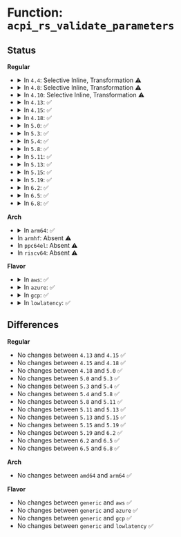 # Function: <code>acpi_rs_validate_parameters</code>

## Status
<b>Regular</b>
<ul>
<li>
<details>
<summary>In <code>4.4</code>: Selective Inline, Transformation ⚠️</summary>

**Collision:** Unique Static

**Inline:** Selective

**Transformation:** True

**Instances:**

```
In drivers/acpi/acpica/rsxface.c (ffffffff814a3ea5)
Location: drivers/acpi/acpica/rsxface.c:93
Inline: True
Inline callers:
  - drivers/acpi/acpica/rsxface.c:acpi_get_event_resources
  - drivers/acpi/acpica/rsxface.c:acpi_get_irq_routing_table
  - drivers/acpi/acpica/rsxface.c:acpi_get_current_resources
  - drivers/acpi/acpica/rsxface.c:acpi_get_possible_resources
Direct callers:
  - drivers/acpi/acpica/rsxface.c:acpi_get_event_resources
  - drivers/acpi/acpica/rsxface.c:acpi_get_irq_routing_table
  - drivers/acpi/acpica/rsxface.c:acpi_get_current_resources
  - drivers/acpi/acpica/rsxface.c:acpi_get_possible_resources
```
**Symbols:**

```
ffffffff814a3ea5-ffffffff814a3eed: acpi_rs_validate_parameters.part.0 (STB_LOCAL)
```
</details>
</li>
<li>
<details>
<summary>In <code>4.8</code>: Selective Inline, Transformation ⚠️</summary>

**Collision:** Unique Static

**Inline:** Selective

**Transformation:** True

**Instances:**

```
In drivers/acpi/acpica/rsxface.c (ffffffff814f324d)
Location: drivers/acpi/acpica/rsxface.c:93
Inline: True
Inline callers:
  - drivers/acpi/acpica/rsxface.c:acpi_get_event_resources
  - drivers/acpi/acpica/rsxface.c:acpi_get_possible_resources
  - drivers/acpi/acpica/rsxface.c:acpi_get_current_resources
  - drivers/acpi/acpica/rsxface.c:acpi_get_irq_routing_table
Direct callers:
  - drivers/acpi/acpica/rsxface.c:acpi_get_event_resources
  - drivers/acpi/acpica/rsxface.c:acpi_get_possible_resources
  - drivers/acpi/acpica/rsxface.c:acpi_get_current_resources
  - drivers/acpi/acpica/rsxface.c:acpi_get_irq_routing_table
```
**Symbols:**

```
ffffffff814f31e8-ffffffff814f3230: acpi_rs_validate_parameters.part.0 (STB_LOCAL)
```
</details>
</li>
<li>
<details>
<summary>In <code>4.10</code>: Selective Inline, Transformation ⚠️</summary>

**Collision:** Unique Static

**Inline:** Selective

**Transformation:** True

**Instances:**

```
In drivers/acpi/acpica/rsxface.c (ffffffff81515d9b)
Location: drivers/acpi/acpica/rsxface.c:93
Inline: True
Inline callers:
  - drivers/acpi/acpica/rsxface.c:acpi_get_event_resources
  - drivers/acpi/acpica/rsxface.c:acpi_get_possible_resources
  - drivers/acpi/acpica/rsxface.c:acpi_get_current_resources
  - drivers/acpi/acpica/rsxface.c:acpi_get_irq_routing_table
Direct callers:
  - drivers/acpi/acpica/rsxface.c:acpi_get_event_resources
  - drivers/acpi/acpica/rsxface.c:acpi_get_possible_resources
  - drivers/acpi/acpica/rsxface.c:acpi_get_current_resources
  - drivers/acpi/acpica/rsxface.c:acpi_get_irq_routing_table
```
**Symbols:**

```
ffffffff81515d36-ffffffff81515d7e: acpi_rs_validate_parameters.part.0 (STB_LOCAL)
```
</details>
</li>
<li>
<details>
<summary>In <code>4.13</code>: ✅</summary>

```c
acpi_status acpi_rs_validate_parameters(acpi_handle device_handle, struct acpi_buffer *buffer, struct acpi_namespace_node **return_node);
```

**Collision:** Unique Static

**Inline:** No

**Transformation:** False

**Instances:**

```
In drivers/acpi/acpica/rsxface.c (ffffffff815265b8)
Location: drivers/acpi/acpica/rsxface.c:93
Inline: False
Direct callers:
  - drivers/acpi/acpica/rsxface.c:acpi_get_event_resources
  - drivers/acpi/acpica/rsxface.c:acpi_get_possible_resources
  - drivers/acpi/acpica/rsxface.c:acpi_get_current_resources
  - drivers/acpi/acpica/rsxface.c:acpi_get_irq_routing_table
```
**Symbols:**

```
ffffffff815265b8-ffffffff8152660b: acpi_rs_validate_parameters (STB_LOCAL)
```
</details>
</li>
<li>
<details>
<summary>In <code>4.15</code>: ✅</summary>

```c
acpi_status acpi_rs_validate_parameters(acpi_handle device_handle, struct acpi_buffer *buffer, struct acpi_namespace_node **return_node);
```

**Collision:** Unique Static

**Inline:** No

**Transformation:** False

**Instances:**

```
In drivers/acpi/acpica/rsxface.c (ffffffff8157d33e)
Location: drivers/acpi/acpica/rsxface.c:93
Inline: False
Direct callers:
  - drivers/acpi/acpica/rsxface.c:acpi_get_event_resources
  - drivers/acpi/acpica/rsxface.c:acpi_get_possible_resources
  - drivers/acpi/acpica/rsxface.c:acpi_get_current_resources
  - drivers/acpi/acpica/rsxface.c:acpi_get_irq_routing_table
```
**Symbols:**

```
ffffffff8157d33e-ffffffff8157d45d: acpi_rs_validate_parameters (STB_LOCAL)
```
</details>
</li>
<li>
<details>
<summary>In <code>4.18</code>: ✅</summary>

```c
acpi_status acpi_rs_validate_parameters(acpi_handle device_handle, struct acpi_buffer *buffer, struct acpi_namespace_node **return_node);
```

**Collision:** Unique Static

**Inline:** No

**Transformation:** False

**Instances:**

```
In drivers/acpi/acpica/rsxface.c (ffffffff815b4514)
Location: drivers/acpi/acpica/rsxface.c:57
Inline: False
Direct callers:
  - drivers/acpi/acpica/rsxface.c:acpi_get_event_resources
  - drivers/acpi/acpica/rsxface.c:acpi_get_possible_resources
  - drivers/acpi/acpica/rsxface.c:acpi_get_current_resources
  - drivers/acpi/acpica/rsxface.c:acpi_get_irq_routing_table
```
**Symbols:**

```
ffffffff815b4514-ffffffff815b4633: acpi_rs_validate_parameters (STB_LOCAL)
```
</details>
</li>
<li>
<details>
<summary>In <code>5.0</code>: ✅</summary>

```c
acpi_status acpi_rs_validate_parameters(acpi_handle device_handle, struct acpi_buffer *buffer, struct acpi_namespace_node **return_node);
```

**Collision:** Unique Static

**Inline:** No

**Transformation:** False

**Instances:**

```
In drivers/acpi/acpica/rsxface.c (ffffffff815cd8d0)
Location: drivers/acpi/acpica/rsxface.c:57
Inline: False
Direct callers:
  - drivers/acpi/acpica/rsxface.c:acpi_get_event_resources
  - drivers/acpi/acpica/rsxface.c:acpi_get_possible_resources
  - drivers/acpi/acpica/rsxface.c:acpi_get_current_resources
  - drivers/acpi/acpica/rsxface.c:acpi_get_irq_routing_table
```
**Symbols:**

```
ffffffff815cd8d0-ffffffff815cd9ef: acpi_rs_validate_parameters (STB_LOCAL)
```
</details>
</li>
<li>
<details>
<summary>In <code>5.3</code>: ✅</summary>

```c
acpi_status acpi_rs_validate_parameters(acpi_handle device_handle, struct acpi_buffer *buffer, struct acpi_namespace_node **return_node);
```

**Collision:** Unique Static

**Inline:** No

**Transformation:** False

**Instances:**

```
In drivers/acpi/acpica/rsxface.c (ffffffff815ff127)
Location: drivers/acpi/acpica/rsxface.c:57
Inline: False
Direct callers:
  - drivers/acpi/acpica/rsxface.c:acpi_get_event_resources
  - drivers/acpi/acpica/rsxface.c:acpi_get_possible_resources
  - drivers/acpi/acpica/rsxface.c:acpi_get_current_resources
  - drivers/acpi/acpica/rsxface.c:acpi_get_irq_routing_table
```
**Symbols:**

```
ffffffff815ff127-ffffffff815ff24d: acpi_rs_validate_parameters (STB_LOCAL)
```
</details>
</li>
<li>
<details>
<summary>In <code>5.4</code>: ✅</summary>

```c
acpi_status acpi_rs_validate_parameters(acpi_handle device_handle, struct acpi_buffer *buffer, struct acpi_namespace_node **return_node);
```

**Collision:** Unique Static

**Inline:** No

**Transformation:** False

**Instances:**

```
In drivers/acpi/acpica/rsxface.c (ffffffff816205d1)
Location: drivers/acpi/acpica/rsxface.c:57
Inline: False
Direct callers:
  - drivers/acpi/acpica/rsxface.c:acpi_get_event_resources
  - drivers/acpi/acpica/rsxface.c:acpi_get_possible_resources
  - drivers/acpi/acpica/rsxface.c:acpi_get_current_resources
  - drivers/acpi/acpica/rsxface.c:acpi_get_irq_routing_table
```
**Symbols:**

```
ffffffff816205d1-ffffffff816206f7: acpi_rs_validate_parameters (STB_LOCAL)
```
</details>
</li>
<li>
<details>
<summary>In <code>5.8</code>: ✅</summary>

```c
acpi_status acpi_rs_validate_parameters(acpi_handle device_handle, struct acpi_buffer *buffer, struct acpi_namespace_node **return_node);
```

**Collision:** Unique Static

**Inline:** No

**Transformation:** False

**Instances:**

```
In drivers/acpi/acpica/rsxface.c (ffffffff816ccb60)
Location: drivers/acpi/acpica/rsxface.c:57
Inline: False
Direct callers:
  - drivers/acpi/acpica/rsxface.c:acpi_get_event_resources
  - drivers/acpi/acpica/rsxface.c:acpi_get_possible_resources
  - drivers/acpi/acpica/rsxface.c:acpi_get_current_resources
  - drivers/acpi/acpica/rsxface.c:acpi_get_irq_routing_table
```
**Symbols:**

```
ffffffff816ccb60-ffffffff816ccc86: acpi_rs_validate_parameters (STB_LOCAL)
```
</details>
</li>
<li>
<details>
<summary>In <code>5.11</code>: ✅</summary>

```c
acpi_status acpi_rs_validate_parameters(acpi_handle device_handle, struct acpi_buffer *buffer, struct acpi_namespace_node **return_node);
```

**Collision:** Unique Static

**Inline:** No

**Transformation:** False

**Instances:**

```
In drivers/acpi/acpica/rsxface.c (ffffffff816eab77)
Location: drivers/acpi/acpica/rsxface.c:57
Inline: False
Direct callers:
  - drivers/acpi/acpica/rsxface.c:acpi_get_event_resources
  - drivers/acpi/acpica/rsxface.c:acpi_get_possible_resources
  - drivers/acpi/acpica/rsxface.c:acpi_get_current_resources
  - drivers/acpi/acpica/rsxface.c:acpi_get_irq_routing_table
```
**Symbols:**

```
ffffffff816eab77-ffffffff816eac9d: acpi_rs_validate_parameters (STB_LOCAL)
```
</details>
</li>
<li>
<details>
<summary>In <code>5.13</code>: ✅</summary>

```c
acpi_status acpi_rs_validate_parameters(acpi_handle device_handle, struct acpi_buffer *buffer, struct acpi_namespace_node **return_node);
```

**Collision:** Unique Static

**Inline:** No

**Transformation:** False

**Instances:**

```
In drivers/acpi/acpica/rsxface.c (ffffffff816cca89)
Location: drivers/acpi/acpica/rsxface.c:57
Inline: False
Direct callers:
  - drivers/acpi/acpica/rsxface.c:acpi_get_event_resources
  - drivers/acpi/acpica/rsxface.c:acpi_get_possible_resources
  - drivers/acpi/acpica/rsxface.c:acpi_get_current_resources
  - drivers/acpi/acpica/rsxface.c:acpi_get_irq_routing_table
```
**Symbols:**

```
ffffffff816cca89-ffffffff816ccbaf: acpi_rs_validate_parameters (STB_LOCAL)
```
</details>
</li>
<li>
<details>
<summary>In <code>5.15</code>: ✅</summary>

```c
acpi_status acpi_rs_validate_parameters(acpi_handle device_handle, struct acpi_buffer *buffer, struct acpi_namespace_node **return_node);
```

**Collision:** Unique Static

**Inline:** No

**Transformation:** False

**Instances:**

```
In drivers/acpi/acpica/rsxface.c (ffffffff81743f59)
Location: drivers/acpi/acpica/rsxface.c:57
Inline: False
Direct callers:
  - drivers/acpi/acpica/rsxface.c:acpi_get_event_resources
  - drivers/acpi/acpica/rsxface.c:acpi_get_possible_resources
  - drivers/acpi/acpica/rsxface.c:acpi_get_current_resources
  - drivers/acpi/acpica/rsxface.c:acpi_get_irq_routing_table
```
**Symbols:**

```
ffffffff81743f59-ffffffff8174407f: acpi_rs_validate_parameters (STB_LOCAL)
```
</details>
</li>
<li>
<details>
<summary>In <code>5.19</code>: ✅</summary>

```c
acpi_status acpi_rs_validate_parameters(acpi_handle device_handle, struct acpi_buffer *buffer, struct acpi_namespace_node **return_node);
```

**Collision:** Unique Static

**Inline:** No

**Transformation:** False

**Instances:**

```
In drivers/acpi/acpica/rsxface.c (ffffffff81875af4)
Location: drivers/acpi/acpica/rsxface.c:57
Inline: False
Direct callers:
  - drivers/acpi/acpica/rsxface.c:acpi_get_event_resources
  - drivers/acpi/acpica/rsxface.c:acpi_set_current_resources
  - drivers/acpi/acpica/rsxface.c:acpi_get_possible_resources
  - drivers/acpi/acpica/rsxface.c:acpi_get_current_resources
  - drivers/acpi/acpica/rsxface.c:acpi_get_irq_routing_table
```
**Symbols:**

```
ffffffff81875af4-ffffffff81875c22: acpi_rs_validate_parameters (STB_LOCAL)
```
</details>
</li>
<li>
<details>
<summary>In <code>6.2</code>: ✅</summary>

```c
acpi_status acpi_rs_validate_parameters(acpi_handle device_handle, struct acpi_buffer *buffer, struct acpi_namespace_node **return_node);
```

**Collision:** Unique Static

**Inline:** No

**Transformation:** False

**Instances:**

```
In drivers/acpi/acpica/rsxface.c (ffffffff819b7430)
Location: drivers/acpi/acpica/rsxface.c:57
Inline: False
Direct callers:
  - drivers/acpi/acpica/rsxface.c:acpi_get_event_resources
  - drivers/acpi/acpica/rsxface.c:acpi_set_current_resources
  - drivers/acpi/acpica/rsxface.c:acpi_get_possible_resources
  - drivers/acpi/acpica/rsxface.c:acpi_get_current_resources
  - drivers/acpi/acpica/rsxface.c:acpi_get_irq_routing_table
```
**Symbols:**

```
ffffffff819b7430-ffffffff819b75a1: acpi_rs_validate_parameters (STB_LOCAL)
```
</details>
</li>
<li>
<details>
<summary>In <code>6.5</code>: ✅</summary>

```c
acpi_status acpi_rs_validate_parameters(acpi_handle device_handle, struct acpi_buffer *buffer, struct acpi_namespace_node **return_node);
```

**Collision:** Unique Static

**Inline:** No

**Transformation:** False

**Instances:**

```
In drivers/acpi/acpica/rsxface.c (ffffffff819fe580)
Location: drivers/acpi/acpica/rsxface.c:57
Inline: False
Direct callers:
  - drivers/acpi/acpica/rsxface.c:acpi_get_event_resources
  - drivers/acpi/acpica/rsxface.c:acpi_set_current_resources
  - drivers/acpi/acpica/rsxface.c:acpi_get_possible_resources
  - drivers/acpi/acpica/rsxface.c:acpi_get_current_resources
  - drivers/acpi/acpica/rsxface.c:acpi_get_irq_routing_table
```
**Symbols:**

```
ffffffff819fe580-ffffffff819fe6f1: acpi_rs_validate_parameters (STB_LOCAL)
```
</details>
</li>
<li>
<details>
<summary>In <code>6.8</code>: ✅</summary>

```c
acpi_status acpi_rs_validate_parameters(acpi_handle device_handle, struct acpi_buffer *buffer, struct acpi_namespace_node **return_node);
```

**Collision:** Unique Static

**Inline:** No

**Transformation:** False

**Instances:**

```
In drivers/acpi/acpica/rsxface.c (ffffffff81a49400)
Location: drivers/acpi/acpica/rsxface.c:57
Inline: False
Direct callers:
  - drivers/acpi/acpica/rsxface.c:acpi_get_event_resources
  - drivers/acpi/acpica/rsxface.c:acpi_set_current_resources
  - drivers/acpi/acpica/rsxface.c:acpi_get_possible_resources
  - drivers/acpi/acpica/rsxface.c:acpi_get_current_resources
  - drivers/acpi/acpica/rsxface.c:acpi_get_irq_routing_table
```
**Symbols:**

```
ffffffff81a49400-ffffffff81a49571: acpi_rs_validate_parameters (STB_LOCAL)
```
</details>
</li>
</ul>
<b>Arch</b>
<ul>
<li>
<details>
<summary>In <code>arm64</code>: ✅</summary>

```c
acpi_status acpi_rs_validate_parameters(acpi_handle device_handle, struct acpi_buffer *buffer, struct acpi_namespace_node **return_node);
```

**Collision:** Unique Static

**Inline:** No

**Transformation:** False

**Instances:**

```
In drivers/acpi/acpica/rsxface.c (ffff8000107960c0)
Location: drivers/acpi/acpica/rsxface.c:57
Inline: False
Direct callers:
  - drivers/acpi/acpica/rsxface.c:acpi_get_event_resources
  - drivers/acpi/acpica/rsxface.c:acpi_get_possible_resources
  - drivers/acpi/acpica/rsxface.c:acpi_get_current_resources
  - drivers/acpi/acpica/rsxface.c:acpi_get_irq_routing_table
```
**Symbols:**

```
ffff8000107960c0-ffff800010796134: acpi_rs_validate_parameters (STB_LOCAL)
```
</details>
</li>
<li>
In <code>armhf</code>: Absent ⚠️
</li>
<li>
In <code>ppc64el</code>: Absent ⚠️
</li>
<li>
In <code>riscv64</code>: Absent ⚠️
</li>
</ul>
<b>Flavor</b>
<ul>
<li>
<details>
<summary>In <code>aws</code>: ✅</summary>

```c
acpi_status acpi_rs_validate_parameters(acpi_handle device_handle, struct acpi_buffer *buffer, struct acpi_namespace_node **return_node);
```

**Collision:** Unique Static

**Inline:** No

**Transformation:** False

**Instances:**

```
In drivers/acpi/acpica/rsxface.c (ffffffff815fb14f)
Location: drivers/acpi/acpica/rsxface.c:57
Inline: False
Direct callers:
  - drivers/acpi/acpica/rsxface.c:acpi_get_event_resources
  - drivers/acpi/acpica/rsxface.c:acpi_get_possible_resources
  - drivers/acpi/acpica/rsxface.c:acpi_get_current_resources
  - drivers/acpi/acpica/rsxface.c:acpi_get_irq_routing_table
```
**Symbols:**

```
ffffffff815fb14f-ffffffff815fb1a2: acpi_rs_validate_parameters (STB_LOCAL)
```
</details>
</li>
<li>
<details>
<summary>In <code>azure</code>: ✅</summary>

```c
acpi_status acpi_rs_validate_parameters(acpi_handle device_handle, struct acpi_buffer *buffer, struct acpi_namespace_node **return_node);
```

**Collision:** Unique Static

**Inline:** No

**Transformation:** False

**Instances:**

```
In drivers/acpi/acpica/rsxface.c (ffffffff815e667f)
Location: drivers/acpi/acpica/rsxface.c:57
Inline: False
Direct callers:
  - drivers/acpi/acpica/rsxface.c:acpi_get_event_resources
  - drivers/acpi/acpica/rsxface.c:acpi_get_possible_resources
  - drivers/acpi/acpica/rsxface.c:acpi_get_current_resources
  - drivers/acpi/acpica/rsxface.c:acpi_get_irq_routing_table
```
**Symbols:**

```
ffffffff815e667f-ffffffff815e66d2: acpi_rs_validate_parameters (STB_LOCAL)
```
</details>
</li>
<li>
<details>
<summary>In <code>gcp</code>: ✅</summary>

```c
acpi_status acpi_rs_validate_parameters(acpi_handle device_handle, struct acpi_buffer *buffer, struct acpi_namespace_node **return_node);
```

**Collision:** Unique Static

**Inline:** No

**Transformation:** False

**Instances:**

```
In drivers/acpi/acpica/rsxface.c (ffffffff816148b1)
Location: drivers/acpi/acpica/rsxface.c:57
Inline: False
Direct callers:
  - drivers/acpi/acpica/rsxface.c:acpi_get_event_resources
  - drivers/acpi/acpica/rsxface.c:acpi_get_possible_resources
  - drivers/acpi/acpica/rsxface.c:acpi_get_current_resources
  - drivers/acpi/acpica/rsxface.c:acpi_get_irq_routing_table
```
**Symbols:**

```
ffffffff816148b1-ffffffff816149d7: acpi_rs_validate_parameters (STB_LOCAL)
```
</details>
</li>
<li>
<details>
<summary>In <code>lowlatency</code>: ✅</summary>

```c
acpi_status acpi_rs_validate_parameters(acpi_handle device_handle, struct acpi_buffer *buffer, struct acpi_namespace_node **return_node);
```

**Collision:** Unique Static

**Inline:** No

**Transformation:** False

**Instances:**

```
In drivers/acpi/acpica/rsxface.c (ffffffff8162e761)
Location: drivers/acpi/acpica/rsxface.c:57
Inline: False
Direct callers:
  - drivers/acpi/acpica/rsxface.c:acpi_get_event_resources
  - drivers/acpi/acpica/rsxface.c:acpi_get_possible_resources
  - drivers/acpi/acpica/rsxface.c:acpi_get_current_resources
  - drivers/acpi/acpica/rsxface.c:acpi_get_irq_routing_table
```
**Symbols:**

```
ffffffff8162e761-ffffffff8162e887: acpi_rs_validate_parameters (STB_LOCAL)
```
</details>
</li>
</ul>

## Differences
<b>Regular</b>
<ul>
<li>
No changes between <code>4.13</code> and <code>4.15</code> ✅
</li>
<li>
No changes between <code>4.15</code> and <code>4.18</code> ✅
</li>
<li>
No changes between <code>4.18</code> and <code>5.0</code> ✅
</li>
<li>
No changes between <code>5.0</code> and <code>5.3</code> ✅
</li>
<li>
No changes between <code>5.3</code> and <code>5.4</code> ✅
</li>
<li>
No changes between <code>5.4</code> and <code>5.8</code> ✅
</li>
<li>
No changes between <code>5.8</code> and <code>5.11</code> ✅
</li>
<li>
No changes between <code>5.11</code> and <code>5.13</code> ✅
</li>
<li>
No changes between <code>5.13</code> and <code>5.15</code> ✅
</li>
<li>
No changes between <code>5.15</code> and <code>5.19</code> ✅
</li>
<li>
No changes between <code>5.19</code> and <code>6.2</code> ✅
</li>
<li>
No changes between <code>6.2</code> and <code>6.5</code> ✅
</li>
<li>
No changes between <code>6.5</code> and <code>6.8</code> ✅
</li>
</ul>
<b>Arch</b>
<ul>
<li>
No changes between <code>amd64</code> and <code>arm64</code> ✅
</li>
</ul>
<b>Flavor</b>
<ul>
<li>
No changes between <code>generic</code> and <code>aws</code> ✅
</li>
<li>
No changes between <code>generic</code> and <code>azure</code> ✅
</li>
<li>
No changes between <code>generic</code> and <code>gcp</code> ✅
</li>
<li>
No changes between <code>generic</code> and <code>lowlatency</code> ✅
</li>
</ul>
